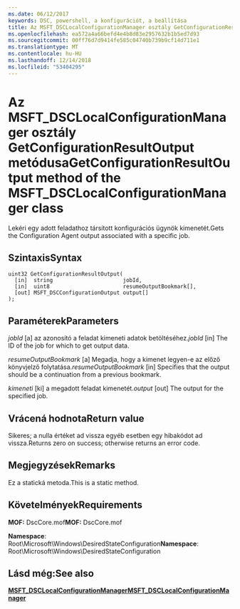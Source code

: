```yaml
---
ms.date: 06/12/2017
keywords: DSC, powershell, a konfigurációt, a beállítása
title: Az MSFT_DSCLocalConfigurationManager osztály GetConfigurationResultOutput metódusa
ms.openlocfilehash: ea572a4a66befd4e4b8d83e2957632b1b5ed7d93
ms.sourcegitcommit: 00ff76d7d9414fe585c04740b739b9cf14d711e1
ms.translationtype: MT
ms.contentlocale: hu-HU
ms.lasthandoff: 12/14/2018
ms.locfileid: "53404295"
---
```

# <a name="getconfigurationresultoutput-method-of-the-msftdsclocalconfigurationmanager-class"></a><span data-ttu-id="cfd09-103">Az MSFT_DSCLocalConfigurationManager osztály GetConfigurationResultOutput metódusa</span><span class="sxs-lookup"><span data-stu-id="cfd09-103">GetConfigurationResultOutput method of the MSFT_DSCLocalConfigurationManager class</span></span>

<span data-ttu-id="cfd09-104">Lekéri egy adott feladathoz társított konfigurációs ügynök kimenetét.</span><span class="sxs-lookup"><span data-stu-id="cfd09-104">Gets the Configuration Agent output associated with a specific job.</span></span>

## <a name="syntax"></a><span data-ttu-id="cfd09-105">Szintaxis</span><span class="sxs-lookup"><span data-stu-id="cfd09-105">Syntax</span></span>

```mof
uint32 GetConfigurationResultOutput(
  [in]  string                      jobId,
  [in]  uint8                       resumeOutputBookmark[],
  [out] MSFT_DSCConfigurationOutput output[]
);
```

## <a name="parameters"></a><span data-ttu-id="cfd09-106">Paraméterek</span><span class="sxs-lookup"><span data-stu-id="cfd09-106">Parameters</span></span>

<span data-ttu-id="cfd09-107">*jobId* \[a\] az azonosító a feladat kimeneti adatok betöltéséhez.</span><span class="sxs-lookup"><span data-stu-id="cfd09-107">*jobId* \[in\] The ID of the job for which to get output data.</span></span>

<span data-ttu-id="cfd09-108">*resumeOutputBookmark* \[a\] Megadja, hogy a kimenet legyen-e az előző könyvjelző folytatása.</span><span class="sxs-lookup"><span data-stu-id="cfd09-108">*resumeOutputBookmark* \[in\] Specifies that the output should be a continuation from a previous bookmark.</span></span>

<span data-ttu-id="cfd09-109">*kimeneti* \[ki\] a megadott feladat kimenetét.</span><span class="sxs-lookup"><span data-stu-id="cfd09-109">*output* \[out\] The output for the specified job.</span></span>

## <a name="return-value"></a><span data-ttu-id="cfd09-110">Vrácená hodnota</span><span class="sxs-lookup"><span data-stu-id="cfd09-110">Return value</span></span>

<span data-ttu-id="cfd09-111">Sikeres; a nulla értéket ad vissza egyéb esetben egy hibakódot ad vissza.</span><span class="sxs-lookup"><span data-stu-id="cfd09-111">Returns zero on success; otherwise returns an error code.</span></span>

## <a name="remarks"></a><span data-ttu-id="cfd09-112">Megjegyzések</span><span class="sxs-lookup"><span data-stu-id="cfd09-112">Remarks</span></span>

<span data-ttu-id="cfd09-113">Ez a statická metoda.</span><span class="sxs-lookup"><span data-stu-id="cfd09-113">This is a static method.</span></span>

## <a name="requirements"></a><span data-ttu-id="cfd09-114">Követelmények</span><span class="sxs-lookup"><span data-stu-id="cfd09-114">Requirements</span></span>

<span data-ttu-id="cfd09-115">**MOF:** DscCore.mof</span><span class="sxs-lookup"><span data-stu-id="cfd09-115">**MOF:** DscCore.mof</span></span>

<span data-ttu-id="cfd09-116">**Namespace**: Root\Microsoft\Windows\DesiredStateConfiguration</span><span class="sxs-lookup"><span data-stu-id="cfd09-116">**Namespace**: Root\Microsoft\Windows\DesiredStateConfiguration</span></span>

## <a name="see-also"></a><span data-ttu-id="cfd09-117">Lásd még:</span><span class="sxs-lookup"><span data-stu-id="cfd09-117">See also</span></span>

[<span data-ttu-id="cfd09-118">**MSFT_DSCLocalConfigurationManager**</span><span class="sxs-lookup"><span data-stu-id="cfd09-118">**MSFT_DSCLocalConfigurationManager**</span></span>](msft-dsclocalconfigurationmanager.md)